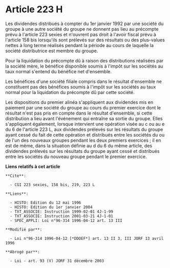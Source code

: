 # Article 223 H

Les dividendes distribués à compter du 1er janvier 1992 par une société du groupe à une autre société du groupe ne donnent
pas lieu au précompte prévu à l'article 223 sexies et n'ouvrent pas droit à l'avoir fiscal prévu à l'article 158 bis
lorsqu'ils sont prélevés sur des résultats ou des plus-values nettes à long terme réalisés pendant la période au cours de
laquelle la société distributrice est membre du groupe.

Pour la liquidation du précompte dû à raison des distributions réalisées par la société mère, le bénéfice disponible soumis à
l'impôt sur les sociétés au taux normal s'entend du bénéfice net d'ensemble.

Les bénéfices d'une société filiale compris dans le résultat d'ensemble ne constituent pas des bénéfices soumis à l'impôt sur
les sociétés au taux normal pour la liquidation du précompte dû par cette société.

Les dispositions du premier alinéa s'appliquent aux dividendes mis en paiement par une société du groupe au cours du premier
exercice dont le résultat n'est pas pris en compte dans le résultat d'ensemble, si cette distribution a lieu avant
l'événement qui entraîne sa sortie du groupe.    Elles s'appliquent également, lorsque intervient une opération visée au c ou
au e du 6 de l'article 223 L, aux dividendes prélevés sur les résultats du groupe ayant cessé du fait de cette opération et
distribués entre les sociétés du ou de l'un des nouveaux groupes pendant les deux premiers exercices ; il en est de même,
dans la situation définie au d du 6 du même article, des dividendes prélevés sur les résultats du groupe ayant cessé et
distribués entre les sociétés du nouveau groupe pendant le premier exercice.

**Liens relatifs à cet article**

	**Cite**:

	  - CGI 223 sexies, 158 bis, 219, 223 L

	**Liens**:

	  - HISTO: Edition du 12 mai 1996
	  - HISTO: Edition du 1er janvier 2004
	  - TXT_ASSOCIE: Instruction 1999-02-01 4J-1-99
	  - TXT_ASSOCIE: Instruction 2001-03-21 4J-1-01
	  - SPEC_APPLI: Loi n°96-314 1996-04-12 art. 13 III

	**Modifié par**:

	  - Loi n°96-314 1996-04-12 [*DDOEF*] art. 13 II 3, III JORF 13 avril 1996

	**Abrogé par**:

	  - Loi - art. 93 (V) JORF 31 décembre 2003
